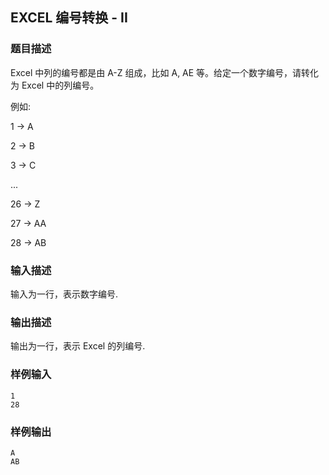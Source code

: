 ## EXCEL 编号转换 - II

### 题目描述

Excel 中列的编号都是由 A-Z 组成，比如 A, AE 等。给定一个数字编号，请转化为 Excel 中的列编号。

例如:

1 -> A

2 -> B

3 -> C

...

26 -> Z

27 -> AA

28 -> AB




### 输入描述

输入为一行，表示数字编号.


### 输出描述

输出为一行，表示 Excel 的列编号.


### 样例输入

```
1
28
```

### 样例输出

```
A
AB
```